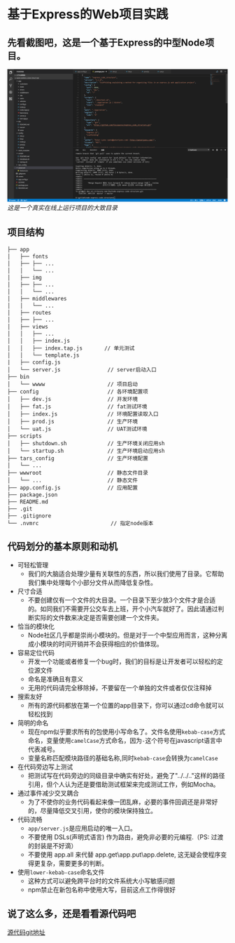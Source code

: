 # 基于Express的Web项目实践

## 先看截图吧，这是一个基于Express的中型Node项目。

![image](./image/node-express-code-structrue.png)
*这是一个真实在线上运行项目的大致目录*

## 项目结构
```shell
├── app  
│   ├── fonts  
│   ├── ├── ...
│   │   └── ...
│   ├── img
│   ├── ├── ...
│   │   └── ...
│   ├── middlewares
│   │   └── ...  
│   ├── routes
│   ├── ├── ...
│   ├── views
│   │   ├── ...
│   │   ├── index.js
│   │   ├── index.tap.js       // 单元测试
│   │   └── template.js
|   ├── config.js
│   └── server.js               // server启动入口
├── bin
│   └── wwww                    // 项目启动
├── config                      // 各环境配置项
│   ├── dev.js                  // 开发环境
│   ├── fat.js                  // fat测试环境
│   ├── index.js                // 环境配置读取入口
│   ├── prod.js                 // 生产环境
│   └── uat.js                  // UAT测试环境
├── scripts  
│   ├── shutdown.sh             // 生产环境关闭应用sh
│   └── startup.sh              // 生产环境启动应用sh
├── tars_config                 // 生产环境配置
│   └── ... 
├── wwwroot                     // 静态文件目录
│   └── ...                     // 静态文件
├── app.config.js               // 应用配置
├── package.json
├── README.md
├── .git
├── .gitignore
└── .nvmrc                       // 指定node版本
```

## 代码划分的基本原则和动机
- 可轻松管理
  * 我们的大脑适合处理少量有关联性的东西，所以我们使用了目录。它帮助我们集中处理每个小部分文件从而降低复杂性。
- 尺寸合适
  * 不要创建仅有一个文件的大目录。一个目录下至少放3个文件才是合适的。如同我们不需要开公交车去上班，开个小汽车就好了。因此请通过判断实际的文件数来决定是否需要创建一个文件夹。
- 恰当的模块化
  * Node社区几乎都是崇尚小模块的。但是对于一个中型应用而言，这种分离成小模块的时间开销并不会获得相应的价值体现。
- 容易定位代码
  * 开发一个功能或者修复一个bug时，我们的目标是让开发者可以轻松的定位源文件
  * 命名是准确且有意义
  * 无用的代码请完全移除掉，不要留在一个单独的文件或者仅仅注释掉
- 搜索友好
  * 所有的源代码都放在第一个位置的app目录下，你可以通过cd命令就可以轻松找到
- 简明的命名
  * 现在npm似乎要求所有的包使用小写命名了。文件名使用`kebab-case`方式命名，变量使用`camelCase`方式命名，因为`-`这个符号在javascript语言中代表减号。
  * 变量名称匹配模块路径的基础名称,同时`kebab-case`会转换为`camelCase` 
- 在代码旁边写上测试
  * 把测试写在代码旁边的同级目录中确实有好处，避免了"../../.."这样的路径引用，但个人认为还是要借助测试框架来完成测试工作，例如Mocha。
- 通过事件减少交叉耦合
  * 为了不使你的业务代码看起来像一团乱麻，必要的事件回调还是非常好的，尽量降低交叉引用，使你的模块保持独立。
- 代码流畅
  * `app/server.js`是应用启动的唯一入口。
  * 不要使用 DSLs(声明式语言) 作为路由，避免非必要的元编程.（PS: 过渡的封装是不好滴）
  * 不要使用 app.all 来代替 app.get\app.put\app.delete, 这无疑会使程序变得更复杂，需要更多的判断。
- 使用`lower-kebab-case`命名文件
   * 这种方式可以避免跨平台时的文件系统大小写敏感问题
   * npm禁止在新包名称中使用大写，目前这点工作得很好

## 说了这么多，还是看看源代码吧
[源代码git地址](https://github.com/StevenX911/express_code_structure)